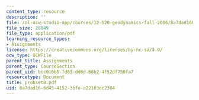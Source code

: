 ```yaml
---
content_type: resource
description: ''
file: /ol-ocw-studio-app/courses/12-520-geodynamics-fall-2006/8a7dad166d4541523bfea22103ec2304_probset8.pdf
file_size: 28849
file_type: application/pdf
learning_resource_types:
- Assignments
license: https://creativecommons.org/licenses/by-nc-sa/4.0/
ocw_type: OCWFile
parent_title: Assignments
parent_type: CourseSection
parent_uid: bcc016b5-fd63-dd6d-68b2-4f52df750fa7
resourcetype: Document
title: probset8.pdf
uid: 8a7dad16-6d45-4152-3bfe-a22103ec2304
---
```

